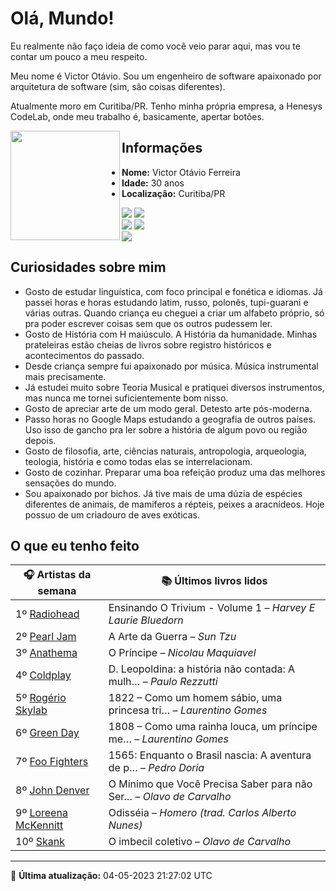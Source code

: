 # Olá, Mundo!

Eu realmente não faço ideia de como você veio parar aqui, mas vou te contar um pouco a meu respeito.

Meu nome é Victor Otávio. Sou um engenheiro de software apaixonado por arquitetura de software (sim, são coisas diferentes).

Atualmente moro em Curitiba/PR. Tenho minha própria empresa, a Henesys CodeLab, onde meu trabalho é, basicamente, apertar botões.

<img align="left" src="https://github.com/vctrtvfrrr/vctrtvfrrr/raw/master/octocat.png" alt="" width="175" />

## Informações

- **Nome:** Victor Otávio Ferreira
- **Idade:** 30 anos
- **Localização:** Curitiba/PR

[![](https://img.shields.io/badge/LinkedIn-victorotavio-blue)](https://www.linkedin.com/in/victorotavio/) [![](https://img.shields.io/badge/Twitter-@vctrtvfrrr-blue)](https://twitter.com/vctrtvfrrr)  
[![](https://img.shields.io/badge/GitHub-vctrtvfrrr-24292e)](https://github.com/vctrtvfrrr) [![](https://img.shields.io/badge/GitLab-vctrtvfrrr-ec5d16)](https://gitlab.com/vctrtvfrrr)  
[![](https://img.shields.io/badge/Email-victor@otavioferreira.com.br-red)](mailto:victor@otavioferreira.com.br)  

## Curiosidades sobre mim

-   Gosto de estudar linguística, com foco principal e fonética e idiomas. Já passei horas e horas estudando latim, russo, polonês, tupi-guarani e várias outras. Quando criança eu cheguei a criar um alfabeto próprio, só pra poder escrever coisas sem que os outros pudessem ler.
-   Gosto de História com H maiúsculo. A História da humanidade. Minhas prateleiras estão cheias de livros sobre registro históricos e acontecimentos do passado.
-   Desde criança sempre fui apaixonado por música. Música instrumental mais precisamente.
-   Já estudei muito sobre Teoria Musical e pratiquei diversos instrumentos, mas nunca me tornei suficientemente bom nisso.
-   Gosto de apreciar arte de um modo geral. Detesto arte pós-moderna.
-   Passo horas no Google Maps estudando a geografia de outros países. Uso isso de gancho pra ler sobre a história de algum povo ou região depois.
-   Gosto de filosofia, arte, ciências naturais, antropologia, arqueologia, teologia, história e como todas elas se interrelacionam.
-   Gosto de cozinhar. Preparar uma boa refeição produz uma das melhores sensações do mundo.
-   Sou apaixonado por bichos. Já tive mais de uma dúzia de espécies diferentes de animais, de mamiferos a répteis, peixes a aracnídeos. Hoje possuo de um criadouro de aves exóticas.


## O que eu tenho feito

|                        🎧 Artistas da semana                        |                      📚 Últimos livros lidos                      |
|---------------------------------------------------------------------|-------------------------------------------------------------------|
| 1º [Radiohead](https://www.last.fm/music/Radiohead)                 | Ensinando O Trivium - Volume 1	–	_Harvey E Laurie Bluedorn_         |
| 2º [Pearl Jam](https://www.last.fm/music/Pearl+Jam)                 | A Arte da Guerra	–	_Sun Tzu_                                        |
| 3º [Anathema](https://www.last.fm/music/Anathema)                   | O Príncipe	–	_Nicolau Maquiavel_                                    |
| 4º [Coldplay](https://www.last.fm/music/Coldplay)                   | D. Leopoldina: a história não contada: A mulh…	–	_Paulo Rezzutti_   |
| 5º [Rogério Skylab](https://www.last.fm/music/Rog%C3%A9rio+Skylab)  | 1822 – Como um homem sábio, uma princesa tri…	–	_Laurentino Gomes_  |
| 6º [Green Day](https://www.last.fm/music/Green+Day)                 | 1808 – Como uma rainha louca, um príncipe me…	–	_Laurentino Gomes_  |
| 7º [Foo Fighters](https://www.last.fm/music/Foo+Fighters)           | 1565: Enquanto o Brasil nascia: A aventura de p…	–	_Pedro Doria_    |
| 8º [John Denver](https://www.last.fm/music/John+Denver)             | O Mínimo que Você Precisa Saber para não Ser…	–	_Olavo de Carvalho_ |
| 9º [Loreena McKennitt](https://www.last.fm/music/Loreena+McKennitt) | Odisséia	–	_Homero (trad. Carlos Alberto Nunes)_                    |
| 10º [Skank](https://www.last.fm/music/Skank)                        | O imbecil coletivo	–	_Olavo de Carvalho_                            |


---

🚀 **Última atualização:** 04-05-2023 21:27:02 UTC